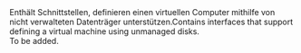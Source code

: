 <Namespace Name="Microsoft.Azure.Management.Compute.Fluent.VirtualMachine.DefinitionUnmanaged">
  <Docs>
    <summary><span data-ttu-id="a0be5-101">Enthält Schnittstellen, definieren einen virtuellen Computer mithilfe von nicht verwalteten Datenträger unterstützen.</span><span class="sxs-lookup"><span data-stu-id="a0be5-101">Contains interfaces that support defining a virtual machine using unmanaged disks.</span></span></summary> 
    <remarks>To be added.</remarks>
  </Docs>
</Namespace>
